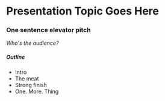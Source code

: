 Presentation Topic Goes Here
============================

### One sentence elevator pitch

_Who's the audience?_

##### Outline
* Intro
* The meat
* Strong finish
* One. More. Thing